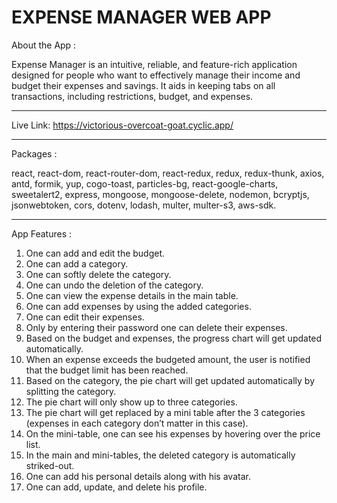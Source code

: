 # EXPENSE MANAGER WEB APP

About the App : 

Expense Manager is an intuitive, reliable, and feature-rich application designed for people who want to effectively manage their income and budget their expenses and savings. It aids in keeping tabs on all transactions, including restrictions, budget, and expenses.
_________________________

Live Link: https://victorious-overcoat-goat.cyclic.app/
_________________________

Packages : 

react, react-dom, react-router-dom, react-redux, redux, redux-thunk, axios, antd, formik, yup, cogo-toast, particles-bg, react-google-charts, sweetalert2, express, mongoose, mongoose-delete, nodemon, bcryptjs, jsonwebtoken, cors, dotenv, lodash, multer, multer-s3, aws-sdk.
_________________________

App Features : 

1.	One can add and edit the budget.
2.	One can add a category.
3.	One can softly delete the category.
4.	One can undo the deletion of the category.
5.	One can view the expense details in the main table.
6.	One can add expenses by using the added categories.
7.	One can edit their expenses.
8.	Only by entering their password one can delete their expenses.
9.	Based on the budget and expenses, the progress chart will get updated automatically.
10.	When an expense exceeds the budgeted amount, the user is notified that the budget limit has been reached.
11.	Based on the category, the pie chart will get updated automatically by splitting the category.
12.	The pie chart will only show up to three categories.
13.	The pie chart will get replaced by a mini table after the 3 categories (expenses in each category don’t matter in this case).
14.	On the mini-table, one can see his expenses by hovering over the price list.
15.	In the main and mini-tables, the deleted category is automatically striked-out.
16.	One can add his personal details along with his avatar.
17.	One can add, update, and delete his profile.
